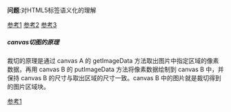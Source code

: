 **问题**:对HTML5标签语义化的理解

[参考1](https://www.jianshu.com/p/5badb3bf9eba)
[参考2](https://www.cnblogs.com/freeyiyi1993/p/3615179.html)
[参考3](http://www.html5jscss.com/html5-semantics-section.html)

##### canvas切图的原理
裁切的原理是通过 canvas A 的 getImageData 方法取出图片中指定区域的像素数据，再用 canvas B 的 putImageData 方法将像素数据绘制到 canvas B 中，并保持 canvas B 的尺寸与取出区域的尺寸一致。canvas B 中的图片就是裁切得到的图片区域块。

[参考1](http://leonshi.com/2015/10/31/html5-canvas-image-compress-crop/)




